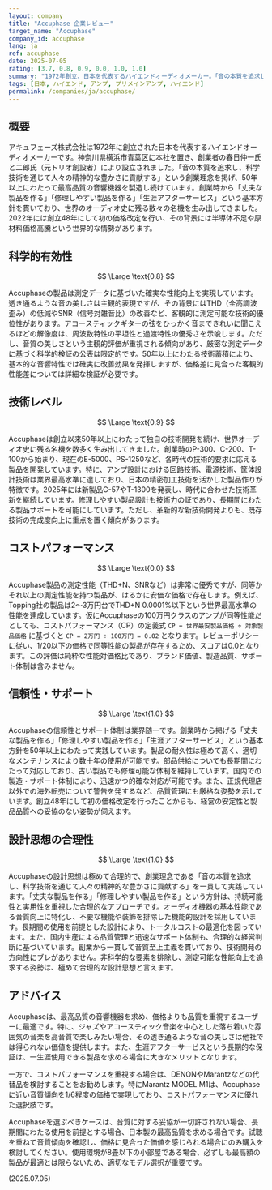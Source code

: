 ```yaml
---
layout: company
title: "Accuphase 企業レビュー"
target_name: "Accuphase"
company_id: accuphase
lang: ja
ref: accuphase
date: 2025-07-05
rating: [3.7, 0.8, 0.9, 0.0, 1.0, 1.0]
summary: "1972年創立、日本を代表するハイエンドオーディオメーカー。「音の本質を追求し、科学技術を通じて人々の精神的な豊かさに貢献する」という創業理念のもと、50年以上にわたり最高品質の音響機器を製造。透き通るような音の美しさで定評があるが、価格は極めて高額。生涯アフターサービスを掲げる信頼性は業界随一。"
tags: [日本, ハイエンド, アンプ, プリメインアンプ, ハイエンド]
permalink: /companies/ja/accuphase/
---
```


## 概要

アキュフェーズ株式会社は1972年に創立された日本を代表するハイエンドオーディオメーカーです。神奈川県横浜市青葉区に本社を置き、創業者の春日仲一氏と二郎氏（元トリオ創設者）により設立されました。「音の本質を追求し、科学技術を通じて人々の精神的な豊かさに貢献する」という創業理念を掲げ、50年以上にわたって最高品質の音響機器を製造し続けています。創業時から「丈夫な製品を作る」「修理しやすい製品を作る」「生涯アフターサービス」という基本方針を貫いており、世界のオーディオ史に残る数々の名機を生み出してきました。2022年には創立48年にして初の価格改定を行い、その背景には半導体不足や原材料価格高騰という世界的な情勢があります。

## 科学的有効性

$$ \Large \text{0.8} $$

Accuphaseの製品は測定データに基づいた確実な性能向上を実現しています。透き通るような音の美しさは主観的表現ですが、その背景にはTHD（全高調波歪み）の低減やSNR（信号対雑音比）の改善など、客観的に測定可能な技術的優位性があります。アコースティックギターの弦をひっかく音まできれいに聞こえるほどの解像度は、周波数特性の平坦性と過渡特性の優秀さを示唆します。ただし、音質の美しさという主観的評価が重視される傾向があり、厳密な測定データに基づく科学的検証の公表は限定的です。50年以上にわたる技術蓄積により、基本的な音響特性では確実に改善効果を発揮しますが、価格差に見合った客観的性能差については詳細な検証が必要です。

## 技術レベル

$$ \Large \text{0.9} $$

Accuphaseは創立以来50年以上にわたって独自の技術開発を続け、世界オーディオ史に残る名機を数多く生み出してきました。創業時のP-300、C-200、T-100から始まり、現在のE-5000、PS-1250など、各時代の技術的要求に応える製品を開発しています。特に、アンプ設計における回路技術、電源技術、筐体設計技術は業界最高水準に達しており、日本の精密加工技術を活かした製品作りが特徴です。2025年には新製品C-57やT-1300を発表し、時代に合わせた技術革新を継続しています。修理しやすい製品設計も技術力の証であり、長期間にわたる製品サポートを可能にしています。ただし、革新的な新技術開発よりも、既存技術の完成度向上に重点を置く傾向があります。

## コストパフォーマンス

$$ \Large \text{0.0} $$

Accuphase製品の測定性能（THD+N、SNRなど）は非常に優秀ですが、同等かそれ以上の測定性能を持つ製品が、はるかに安価な価格で存在します。例えば、Topping社の製品は2～3万円台でTHD+N 0.0001%以下という世界最高水準の性能を達成しています。仮にAccuphaseの100万円クラスのアンプが同等性能だとしても、コストパフォーマンス（CP）の定義式 `CP = 世界最安製品価格 ÷ 対象製品価格` に基づくと `CP = 2万円 ÷ 100万円 = 0.02` となります。レビューポリシーに従い、1/20以下の価格で同等性能の製品が存在するため、スコアは0.0となります。この評価は純粋な性能対価格比であり、ブランド価値、製造品質、サポート体制は含みません。

## 信頼性・サポート

$$ \Large \text{1.0} $$

Accuphaseの信頼性とサポート体制は業界随一です。創業時から掲げる「丈夫な製品を作る」「修理しやすい製品を作る」「生涯アフターサービス」という基本方針を50年以上にわたって実践しています。製品の耐久性は極めて高く、適切なメンテナンスにより数十年の使用が可能です。部品供給についても長期間にわたって対応しており、古い製品でも修理可能な体制を維持しています。国内での製造・サポート体制により、迅速かつ的確な対応が可能です。また、正規代理店以外での海外転売について警告を発するなど、品質管理にも厳格な姿勢を示しています。創立48年にして初の価格改定を行ったことからも、経営の安定性と製品品質への妥協のない姿勢が伺えます。

## 設計思想の合理性

$$ \Large \text{1.0} $$

Accuphaseの設計思想は極めて合理的で、創業理念である「音の本質を追求し、科学技術を通じて人々の精神的な豊かさに貢献する」を一貫して実践しています。「丈夫な製品を作る」「修理しやすい製品を作る」という方針は、持続可能性と実用性を重視した合理的なアプローチです。オーディオ機器の基本性能である音質向上に特化し、不要な機能や装飾を排除した機能的設計を採用しています。長期間の使用を前提とした設計により、トータルコストの最適化を図っています。また、国内生産による品質管理と迅速なサポート体制も、合理的な経営判断に基づいています。創業から一貫して音質至上主義を貫いており、技術開発の方向性にブレがありません。非科学的な要素を排除し、測定可能な性能向上を追求する姿勢は、極めて合理的な設計思想と言えます。

## アドバイス

Accuphaseは、最高品質の音響機器を求め、価格よりも品質を重視するユーザーに最適です。特に、ジャズやアコースティック音楽を中心とした落ち着いた雰囲気の音楽を高音質で楽しみたい場合、その透き通るような音の美しさは他社では得られない価値を提供します。また、生涯アフターサービスという長期的な保証は、一生涯使用できる製品を求める場合に大きなメリットとなります。

一方で、コストパフォーマンスを重視する場合は、DENONやMarantzなどの代替品を検討することをお勧めします。特にMarantz MODEL M1は、Accuphaseに近い音質傾向を1/6程度の価格で実現しており、コストパフォーマンスに優れた選択肢です。

Accuphaseを選ぶべきケースは、音質に対する妥協が一切許されない場合、長期間にわたる使用を前提とする場合、日本製の最高品質を求める場合です。試聴を重ねて音質傾向を確認し、価格に見合った価値を感じられる場合にのみ購入を検討してください。使用環境が8畳以下の小部屋である場合、必ずしも最高額の製品が最適とは限らないため、適切なモデル選択が重要です。

(2025.07.05)
